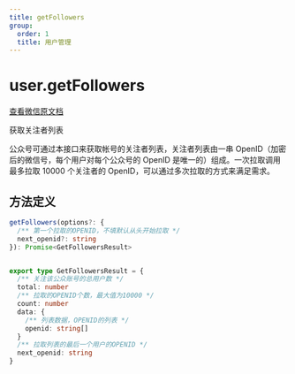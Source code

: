 ```yaml
---
title: getFollowers
group:
  order: 1
  title: 用户管理
---
```


# user.getFollowers

[查看微信原文档](https://developers.weixin.qq.com/doc/offiaccount/User_Management/Getting_a_User_List.html)

获取关注者列表

公众号可通过本接口来获取帐号的关注者列表，关注者列表由一串 OpenID（加密后的微信号，每个用户对每个公众号的 OpenID 是唯一的）组成。一次拉取调用最多拉取 10000 个关注者的 OpenID，可以通过多次拉取的方式来满足需求。

## 方法定义

```typescript
getFollowers(options?: {
  /** 第一个拉取的OPENID，不填默认从头开始拉取 */
  next_openid?: string
}): Promise<GetFollowersResult>


export type GetFollowersResult = {
  /** 关注该公众账号的总用户数 */
  total: number
  /** 拉取的OPENID个数，最大值为10000 */
  count: number
  data: {
    /** 列表数据，OPENID的列表 */
    openid: string[]
  }
  /** 拉取列表的最后一个用户的OPENID */
  next_openid: string
}
```
